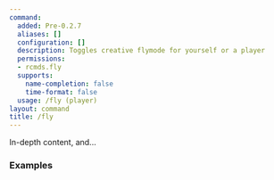 ```yaml
---
command:
  added: Pre-0.2.7
  aliases: []
  configuration: []
  description: Toggles creative flymode for yourself or a player
  permissions:
  - rcmds.fly
  supports:
    name-completion: false
    time-format: false
  usage: /fly (player)
layout: command
title: /fly
---
```


In-depth content, and...

### Examples



